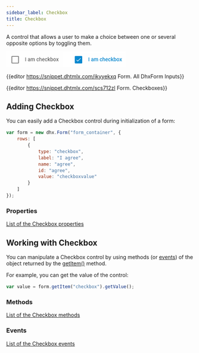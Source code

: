 ```yaml
---
sidebar_label: Checkbox
title: Checkbox
---          
```


A control that allows a user to make a choice between one or several opposite options by toggling them.

![Checkbox control](../assets/form/form_checkbox.png)

{{editor    https://snippet.dhtmlx.com/ikyyekxq	Form. All DhxForm Inputs}}

{{editor    https://snippet.dhtmlx.com/scs712zl	Form. Checkboxes}}

## Adding Checkbox

You can easily add a Checkbox control during initialization of a form:

~~~js
var form = new dhx.Form("form_container", {
    rows: [
		{	
			type: "checkbox",
            label: "I agree",
            name: "agree",
            id: "agree",
            value: "checkboxvalue"
		}
    ]
});
~~~

### Properties

[List of the Checkbox properties](form/api/checkbox/api_checkbox_properties.md)

## Working with Checkbox

You can manipulate a Checkbox control by using methods (or [events](#eventhandling)) of the object returned by the [getItem()](form/api/form_getitem_method.md) method.

For example, you can get the value of the control:

~~~js
var value = form.getItem("checkbox").getValue();
~~~

### Methods

[List of the Checkbox methods](form/api/api_overview.md#methods-3)

### Events

[List of the Checkbox events](form/api/api_overview.md#events-3)